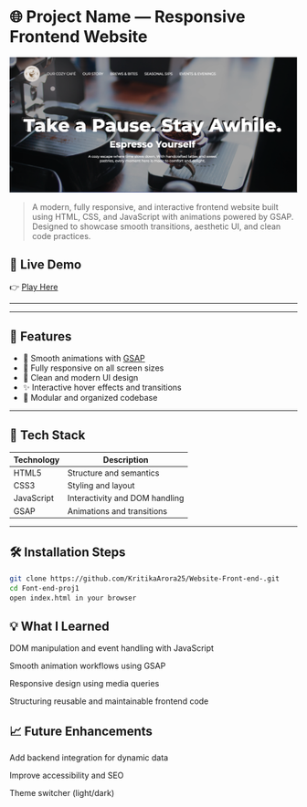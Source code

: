 # 🌐 Project Name — Responsive Frontend Website

![Project Banner](images/image.png)

> A modern, fully responsive, and interactive frontend website built using HTML, CSS, and JavaScript with animations powered by GSAP. Designed to showcase smooth transitions, aesthetic UI, and clean code practices.
## 🚀 Live Demo

👉 [Play Here](https://theecoffeeshop.netlify.app/) 

---
---

## 📌 Features

- 🚀 Smooth animations with [GSAP](https://greensock.com/gsap/)
- 📱 Fully responsive on all screen sizes
- 🎨 Clean and modern UI design
- ✨ Interactive hover effects and transitions
- 📁 Modular and organized codebase

---

## 🔧 Tech Stack

| Technology | Description                     |
|------------|---------------------------------|
| HTML5      | Structure and semantics         |
| CSS3       | Styling and layout              |
| JavaScript | Interactivity and DOM handling  |
| GSAP       | Animations and transitions      |

---

## 🛠️ Installation Steps

```bash
git clone https://github.com/KritikaArora25/Website-Front-end-.git
cd Font-end-proj1
open index.html in your browser

```
## 💡 What I Learned

DOM manipulation and event handling with JavaScript

Smooth animation workflows using GSAP

Responsive design using media queries

Structuring reusable and maintainable frontend code

## 📈 Future Enhancements
Add backend integration for dynamic data

Improve accessibility and SEO

Theme switcher (light/dark)
